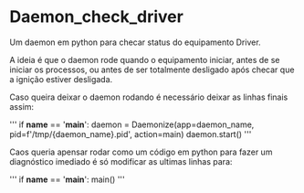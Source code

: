 # Daemon_check_driver
Um daemon em python para checar status do equipamento Driver.

A ideia é que o daemon rode quando o equipamento iniciar, antes de se iniciar os processos, ou antes de ser totalmente desligado após checar que a ignição estiver desligada.

Caso queira deixar o daemon rodando é necessário deixar as linhas finais assim:

'''
  if __name__ == '__main__':
    daemon = Daemonize(app=daemon_name, pid=f'/tmp/{daemon_name}.pid', action=main)
    daemon.start()
'''

Caos queria apensar rodar como um código em python para fazer um diagnóstico imediado é só modificar as ultimas linhas para:

'''
if __name__ == '__main__':
  main()
'''
